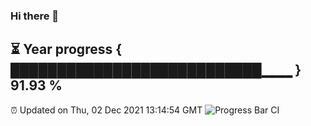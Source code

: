 ### Hi there 👋
⏳ Year progress { ███████████████████████████▁▁▁ } 91.93 %
---
⏰ Updated on Thu, 02 Dec 2021 13:14:54 GMT
![Progress Bar CI](https://github.com/liununu/liununu/workflows/Progress%20Bar%20CI/badge.svg)
